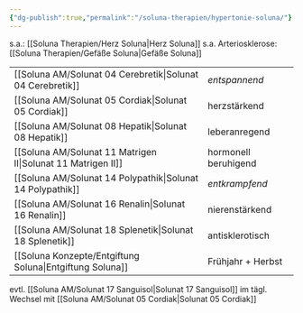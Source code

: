 ```yaml
---
{"dg-publish":true,"permalink":"/soluna-therapien/hypertonie-soluna/"}
---
```


s.a.: [[Soluna Therapien/Herz Soluna\|Herz Soluna]]
s.a. Arteriosklerose: [[Soluna Therapien/Gefäße Soluna\|Gefäße Soluna]]

|   |   |
|---|---|
[[Soluna AM/Solunat 04 Cerebretik\|Solunat 04 Cerebretik]]   | *entspannend*   |
[[Soluna AM/Solunat 05 Cordiak\|Solunat 05 Cordiak]]       | herzstärkend         |
[[Soluna AM/Solunat 08 Hepatik\|Solunat 08 Hepatik]]        | leberanregend       |
[[Soluna AM/Solunat 11 Matrigen II\|Solunat 11 Matrigen II]]    | hormonell beruhigend  |
[[Soluna AM/Solunat 14 Polypathik\|Solunat 14 Polypathik]]    | *entkrampfend* |
[[Soluna AM/Solunat 16 Renalin\|Solunat 16 Renalin]]        | nierenstärkend |
[[Soluna AM/Solunat 18 Splenetik\|Solunat 18 Splenetik]]     | antisklerotisch |
[[Soluna Konzepte/Entgiftung Soluna\|Entgiftung Soluna]]      | Frühjahr + Herbst |

evtl. [[Soluna AM/Solunat 17 Sanguisol\|Solunat 17 Sanguisol]] 
im tägl. Wechsel mit [[Soluna AM/Solunat 05 Cordiak\|Solunat 05 Cordiak]]
